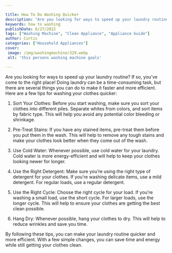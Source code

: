 ```yaml
---

title: How To Do Washing Quicker
description: "Are you looking for ways to speed up your laundry routine? If so, you’ve come to the right place! Doing laundry can be a time-cons...keep reading to learn"
keywords: how to washing
publishDate: 6/27/2022
tags: ["Washing Machine", "Clean Appliance", "Appliance Guide"]
author: Curtis
categories: ["Household Appliances"]
cover: 
 image: /img/washingmachine/329.webp
 alt: 'this persons washing machine goals'

---
```


Are you looking for ways to speed up your laundry routine? If so, you’ve come to the right place! Doing laundry can be a time-consuming task, but there are several things you can do to make it faster and more efficient. Here are a few tips for washing your clothes quicker:

1. Sort Your Clothes: Before you start washing, make sure you sort your clothes into different piles. Separate whites from colors, and sort items by fabric type. This will help you avoid any potential color bleeding or shrinkage.

2. Pre-Treat Stains: If you have any stained items, pre-treat them before you put them in the wash. This will help to remove any tough stains and make your clothes look better when they come out of the wash.

3. Use Cold Water: Whenever possible, use cold water for your laundry. Cold water is more energy-efficient and will help to keep your clothes looking newer for longer.

4. Use the Right Detergent: Make sure you’re using the right type of detergent for your clothes. If you’re washing delicate items, use a mild detergent. For regular loads, use a regular detergent.

5. Use the Right Cycle: Choose the right cycle for your load. If you’re washing a small load, use the short cycle. For larger loads, use the longer cycle. This will help to ensure your clothes are getting the best clean possible.

6. Hang Dry: Whenever possible, hang your clothes to dry. This will help to reduce wrinkles and save you time.

By following these tips, you can make your laundry routine quicker and more efficient. With a few simple changes, you can save time and energy while still getting your clothes clean.
